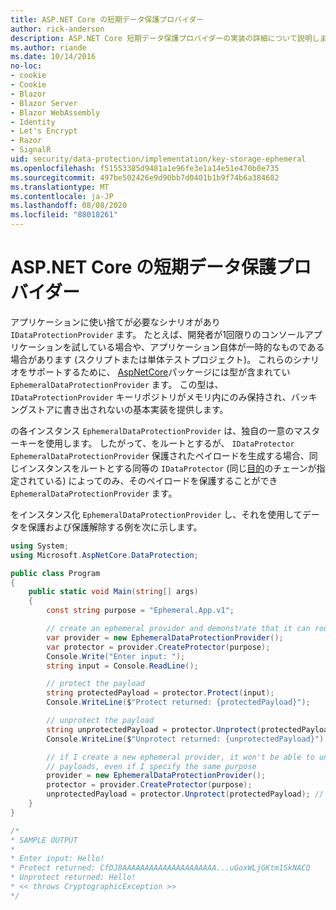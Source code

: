 ```yaml
---
title: ASP.NET Core の短期データ保護プロバイダー
author: rick-anderson
description: ASP.NET Core 短期データ保護プロバイダーの実装の詳細について説明します。
ms.author: riande
ms.date: 10/14/2016
no-loc:
- cookie
- Cookie
- Blazor
- Blazor Server
- Blazor WebAssembly
- Identity
- Let's Encrypt
- Razor
- SignalR
uid: security/data-protection/implementation/key-storage-ephemeral
ms.openlocfilehash: f51553385d9481a1e96fe3e1a14e51e470b0e735
ms.sourcegitcommit: 497be502426e9d90bb7d0401b1b9f74b6a384682
ms.translationtype: MT
ms.contentlocale: ja-JP
ms.lasthandoff: 08/08/2020
ms.locfileid: "88018261"
---
```

# <a name="ephemeral-data-protection-providers-in-aspnet-core"></a>ASP.NET Core の短期データ保護プロバイダー

<a name="data-protection-implementation-key-storage-ephemeral"></a>

アプリケーションに使い捨てが必要なシナリオがあり `IDataProtectionProvider` ます。 たとえば、開発者が1回限りのコンソールアプリケーションを試している場合や、アプリケーション自体が一時的なものである場合があります (スクリプトまたは単体テストプロジェクト)。 これらのシナリオをサポートするために、 [AspNetCore](https://www.nuget.org/packages/Microsoft.AspNetCore.DataProtection/)パッケージには型が含まれてい `EphemeralDataProtectionProvider` ます。 この型は、 `IDataProtectionProvider` キーリポジトリがメモリ内にのみ保持され、バッキングストアに書き出されないの基本実装を提供します。

の各インスタンス `EphemeralDataProtectionProvider` は、独自の一意のマスターキーを使用します。 したがって、をルートとするが、 `IDataProtector` `EphemeralDataProtectionProvider` 保護されたペイロードを生成する場合、同じインスタンスをルートとする同等の `IDataProtector` (同じ[目的](xref:security/data-protection/consumer-apis/purpose-strings#data-protection-consumer-apis-purposes)のチェーンが指定されている) によってのみ、そのペイロードを保護することができ `EphemeralDataProtectionProvider` ます。

をインスタンス化 `EphemeralDataProtectionProvider` し、それを使用してデータを保護および保護解除する例を次に示します。

```csharp
using System;
using Microsoft.AspNetCore.DataProtection;

public class Program
{
    public static void Main(string[] args)
    {
        const string purpose = "Ephemeral.App.v1";

        // create an ephemeral provider and demonstrate that it can round-trip a payload
        var provider = new EphemeralDataProtectionProvider();
        var protector = provider.CreateProtector(purpose);
        Console.Write("Enter input: ");
        string input = Console.ReadLine();

        // protect the payload
        string protectedPayload = protector.Protect(input);
        Console.WriteLine($"Protect returned: {protectedPayload}");

        // unprotect the payload
        string unprotectedPayload = protector.Unprotect(protectedPayload);
        Console.WriteLine($"Unprotect returned: {unprotectedPayload}");

        // if I create a new ephemeral provider, it won't be able to unprotect existing
        // payloads, even if I specify the same purpose
        provider = new EphemeralDataProtectionProvider();
        protector = provider.CreateProtector(purpose);
        unprotectedPayload = protector.Unprotect(protectedPayload); // THROWS
    }
}

/*
* SAMPLE OUTPUT
*
* Enter input: Hello!
* Protect returned: CfDJ8AAAAAAAAAAAAAAAAAAAAA...uGoxWLjGKtm1SkNACQ
* Unprotect returned: Hello!
* << throws CryptographicException >>
*/
```

